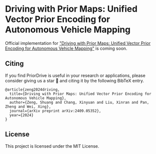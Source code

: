 # Driving with Prior Maps: Unified Vector Prior Encoding for Autonomous Vehicle Mapping

Official implementation for ["Driving with Prior Maps: Unified Vector Prior Encoding for Autonomous Vehicle Mapping"](https://arxiv.org/abs/2409.05352) is coming soon.

## Citing

If you find PriorDrive is useful in your research or applications, please consider giving us a star 🌟 and citing it by the following BibTeX entry.
```
@article{zeng2024driving,
  title={Driving with Prior Maps: Unified Vector Prior Encoding for Autonomous Vehicle Mapping},
  author={Zeng, Shuang and Chang, Xinyuan and Liu, Xinran and Pan, Zheng and Wei, Xing},
  journal={arXiv preprint arXiv:2409.05352},
  year={2024}
}
```

## License
This project is licensed under the MIT License.
